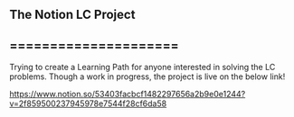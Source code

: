 ## The Notion LC Project
## =====================

Trying to create a Learning Path for anyone interested in solving the LC problems.
Though a work in progress, the project is live on the below link!

https://www.notion.so/53403facbcf1482297656a2b9e0e1244?v=2f859500237945978e7544f28cf6da58
